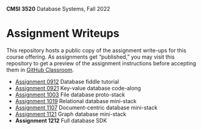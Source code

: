 **CMSI 3520** Database Systems, Fall 2022

# Assignment Writeups
This repository hosts a public copy of the assignment write-ups for this course offering. As assignments get “published,” you may visit this repository to get a preview of the assignment instructions before accepting them in [GitHub Classroom](https://classroom.github.com).

- [Assignment 0912](./fiddle-tutorial.md) Database fiddle tutorial
- [Assignment 0921](./key-value-db.md) Key-value database code-along
- [Assignment 1003](./file-db.md) File database proto-stack
- [Assignment 1019](./relational-db.md) Relational database mini-stack
- [Assignment 1107](./document-db.md) Document-centric database mini-stack
- [Assignment 1121](./graph-db.md) Graph database mini-stack
- **Assignment 1212** Full database SDK

